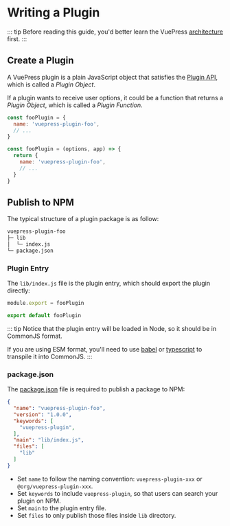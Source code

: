 # Writing a Plugin

::: tip
Before reading this guide, you'd better learn the VuePress [architecture](./architecture.md) first.
:::

## Create a Plugin

A VuePress plugin is a plain JavaScript object that satisfies the [Plugin API](../../reference/plugin-api.md), which is called a *Plugin Object*.

If a plugin wants to receive user options, it could be a function that returns a *Plugin Object*, which is called a *Plugin Function*.

<CodeGroup>
  <CodeGroupItem title="Plugin Object" active>

```js
const fooPlugin = {
  name: 'vuepress-plugin-foo',
  // ...
}
```

  </CodeGroupItem>

  <CodeGroupItem title="Plugin Function">

```js
const fooPlugin = (options, app) => {
  return {
    name: 'vuepress-plugin-foo',
    // ...
  }
}
```

  </CodeGroupItem>
</CodeGroup>

## Publish to NPM

The typical structure of a plugin package is as follow:

```bash
vuepress-plugin-foo
├─ lib
│  └─ index.js
└─ package.json
```

### Plugin Entry

The `lib/index.js` file is the plugin entry, which should export the plugin directly:

<CodeGroup>
  <CodeGroupItem title="CJS" active>

```js
module.export = fooPlugin
```

  </CodeGroupItem>

  <CodeGroupItem title="ESM">

```js
export default fooPlugin
```

  </CodeGroupItem>
</CodeGroup>

::: tip
Notice that the plugin entry will be loaded in Node, so it should be in CommonJS format.

If you are using ESM format, you'll need to use [babel](https://babeljs.io/) or [typescript](https://www.typescriptlang.org/) to transpile it into CommonJS.
:::

### package.json

The [package.json](https://docs.npmjs.com/cli/v6/configuring-npm/package-json) file is required to publish a package to NPM:

```json
{
  "name": "vuepress-plugin-foo",
  "version": "1.0.0",
  "keywords": [
    "vuepress-plugin",
  ],
  "main": "lib/index.js",
  "files": [
    "lib"
  ]
}
```

- Set `name` to follow the naming convention: `vuepress-plugin-xxx` or `@org/vuepress-plugin-xxx`.
- Set `keywords` to include `vuepress-plugin`, so that users can search your plugin on NPM.
- Set `main` to the plugin entry file.
- Set `files` to only publish those files inside `lib` directory.
